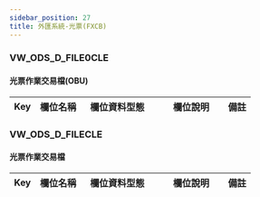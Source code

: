 ```yaml
---
sidebar_position: 27
title: 外匯系統-光票(FXCB)
---
```


### VW_ODS_D_FILE0CLE
#### 光票作業交易檔(OBU)
| Key | 欄位名稱  | 欄位資料型態        | 欄位說明     | 備註 |
| --- | --------- | ------------------- | ------------ | ---- |
### VW_ODS_D_FILECLE
#### 光票作業交易檔
| Key | 欄位名稱  | 欄位資料型態        | 欄位說明     | 備註 |
| --- | --------- | ------------------- | ------------ | ---- |